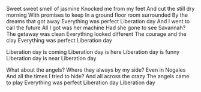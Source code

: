 Sweet sweet smell of jasmine
Knocked me from my feet
And cut the still dry morning
With promises to keep
In a ground floor room surrounded
By the dreams that got away
Everything was perfect
Liberation day
And I went to call the future
All I got was her machine
Had she gone to see Savannah?
The getaway was clean
Everything looked different
The courage and the clay
Everything was perfect
Liberation day

Liberation day is coming
Liberation day is here
Liberation day is funny
Liberation day is near
Liberation day

What about the angels?
Where they always by my side?
Even in Nogales
And all the times I tried to hide?
And all across the crazy
The angels came to play
Everything was perfect
Liberation day
Liberation day
